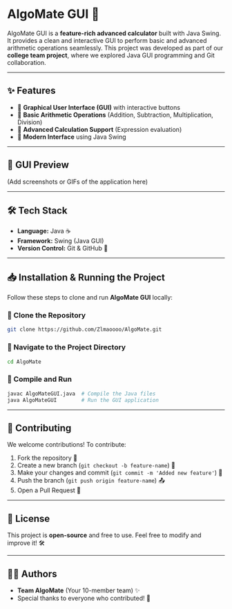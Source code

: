 # AlgoMate GUI 🚀

AlgoMate GUI is a **feature-rich advanced calculator** built with Java Swing. It provides a clean and interactive GUI to perform basic and advanced arithmetic operations seamlessly. This project was developed as part of our **college team project**, where we explored Java GUI programming and Git collaboration.

---

## ✨ Features

- 📌 **Graphical User Interface (GUI)** with interactive buttons
- 🔢 **Basic Arithmetic Operations** (Addition, Subtraction, Multiplication, Division)
- 🧮 **Advanced Calculation Support** (Expression evaluation)
- 🎨 **Modern Interface** using Java Swing

---

## 📸 GUI Preview

(Add screenshots or GIFs of the application here)

---

## 🛠️ Tech Stack

- **Language:** Java ☕
- **Framework:** Swing (Java GUI)
- **Version Control:** Git & GitHub 🐙

---

## 📥 Installation & Running the Project

Follow these steps to clone and run **AlgoMate GUI** locally:

### 🔹 Clone the Repository
```sh
git clone https://github.com/Zlmaoooo/AlgoMate.git
```

### 🔹 Navigate to the Project Directory
```sh
cd AlgoMate
```

### 🔹 Compile and Run
```sh
javac AlgoMateGUI.java  # Compile the Java files
java AlgoMateGUI        # Run the GUI application
```

---

## 🤝 Contributing

We welcome contributions! To contribute:
1. Fork the repository 🍴
2. Create a new branch (`git checkout -b feature-name`) 🌿
3. Make your changes and commit (`git commit -m 'Added new feature'`) 📝
4. Push the branch (`git push origin feature-name`) 📤
5. Open a Pull Request 🚀

---

## 📄 License

This project is **open-source** and free to use. Feel free to modify and improve it! 🛠️

---

## 👨‍💻 Authors

- **Team AlgoMate** (Your 10-member team) ✨
- Special thanks to everyone who contributed! 🙌
